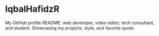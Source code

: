 # IqbalHafidzR
My GitHub profile README: web developer, video editor, tech consultant, and student. Showcasing my projects, style, and favorite quote.
